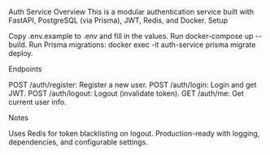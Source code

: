 Auth Service
Overview
This is a modular authentication service built with FastAPI, PostgreSQL (via Prisma), JWT, Redis, and Docker.
Setup

Copy .env.example to .env and fill in the values.
Run docker-compose up --build.
Run Prisma migrations: docker exec -it auth-service prisma migrate deploy.

Endpoints

POST /auth/register: Register a new user.
POST /auth/login: Login and get JWT.
POST /auth/logout: Logout (invalidate token).
GET /auth/me: Get current user info.

Notes

Uses Redis for token blacklisting on logout.
Production-ready with logging, dependencies, and configurable settings.
